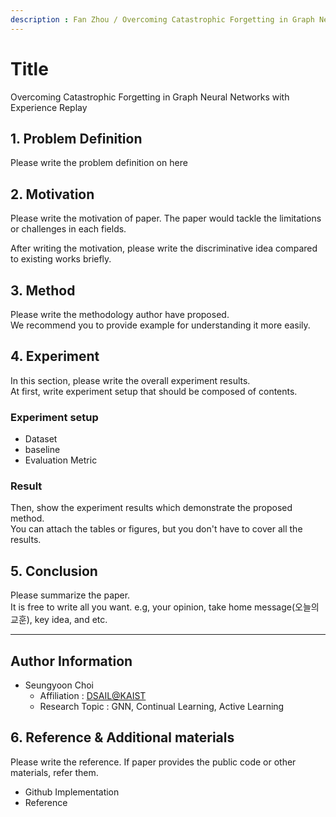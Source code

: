 ```yaml
---
description : Fan Zhou / Overcoming Catastrophic Forgetting in Graph Neural Networks with Experience Replay / AAAI-2021  
---
```


# **Title** 

Overcoming Catastrophic Forgetting in Graph Neural Networks with Experience Replay

## **1. Problem Definition**  

Please write the problem definition on here  

## **2. Motivation**  

Please write the motivation of paper. The paper would tackle the limitations or challenges in each fields.

After writing the motivation, please write the discriminative idea compared to existing works briefly.


## **3. Method**  

Please write the methodology author have proposed.  
We recommend you to provide example for understanding it more easily.  

## **4. Experiment**  

In this section, please write the overall experiment results.  
At first, write experiment setup that should be composed of contents.  

### **Experiment setup**  
* Dataset  
* baseline  
* Evaluation Metric  

### **Result**  
Then, show the experiment results which demonstrate the proposed method.  
You can attach the tables or figures, but you don't have to cover all the results.  
  



## **5. Conclusion**  

Please summarize the paper.  
It is free to write all you want. e.g, your opinion, take home message(오늘의 교훈), key idea, and etc.

---  
## **Author Information**  

* Seungyoon Choi  
    * Affiliation : [DSAIL@KAIST](dsail.kaist.ac.kr)
    * Research Topic : GNN, Continual Learning, Active Learning

## **6. Reference & Additional materials**  

Please write the reference. If paper provides the public code or other materials, refer them.  

* Github Implementation  
* Reference  

